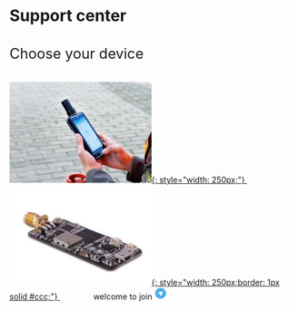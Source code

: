 # Support center 

<p style="font-size:25px;padding:10px 0px 10px 0px;"> Choose your device </p>


 [![](images/d303.jpg){: style="width: 250px;"} ](/d303-docs)&nbsp;&nbsp;
 [![](images/rtk-board.jpg){: style="width: 250px;border: 1px solid #ccc;"} ](/rtk-board)
&nbsp;&nbsp;
&nbsp;&nbsp;
&nbsp;&nbsp;
&nbsp;&nbsp;
&nbsp;&nbsp;
welcome to join [![](images/telegram.png)](t.me/datagnss_rtk)  